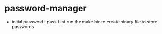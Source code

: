 # password-manager

- initial password : pass
first run the make bin to create binary file to store passwords